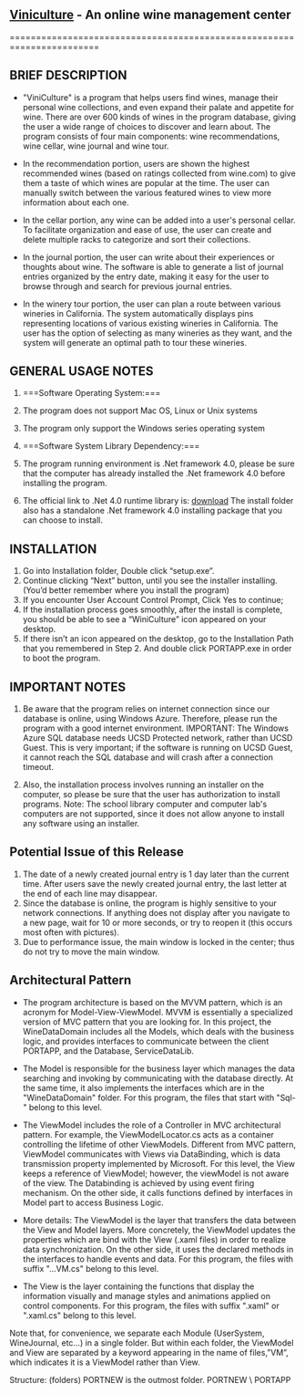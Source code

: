 ## [Viniculture](github.com/wqxhouse/PORTNEW) - An online wine management center
=======================================================================

## BRIEF DESCRIPTION

- "ViniCulture" is a program that helps users find wines, manage their personal wine collections, and even expand their palate and appetite for wine. There are over 600 kinds of wines in the program database, giving the user a wide range of choices to discover and learn about. The program consists of four main components: wine recommendations, wine cellar, wine journal and wine tour.

- In the recommendation portion, users are shown the highest recommended wines (based on ratings collected from wine.com) to give them a taste of which wines are popular at the time. The user can manually switch between the various featured wines to view more information about each one.

- In the cellar portion, any wine can be added into a user's personal cellar. To facilitate organization and ease of use, the user can create and delete multiple racks to categorize and sort their collections.

- In the journal portion, the user can write about their experiences or thoughts about wine. The software is able to generate a list of journal entries organized by the entry date, making it easy for the user to browse through and search for previous journal entries.

- In the winery tour portion, the user can plan a route between various wineries in California. The system automatically displays pins representing locations of various existing wineries in California. The user has the option of selecting as many wineries as they want, and the system will generate an optimal path to tour these wineries.

 
## GENERAL USAGE NOTES

1. ===Software Operating System:===
 1. The program does not support Mac OS, Linux or Unix systems
 2. The program only support the Windows series operating system 

2. ===Software System Library Dependency:===
 1. The program running environment is .Net framework 4.0, please be sure that the computer has already installed the .Net framework 4.0 before installing the program. 

 2. The official link to .Net 4.0 runtime library is: [download](http://www.microsoft.com/en-us/download/details.aspx?id=17718)
    The install folder also has a standalone .Net framework 4.0 installing package that you can choose to install.

	
## INSTALLATION
1.	Go into Installation folder, Double click “setup.exe”.
2.	Continue clicking “Next” button, until you see the installer installing. (You’d better remember where you install the program)
 1. If you encounter User Account Control Prompt, Click Yes to continue;
3. If the installation process goes smoothly, after the install is complete, you should be able to see a “WiniCulture” icon appeared on your desktop. 
 1. If there isn’t an icon appeared on the desktop, go to the Installation Path that you remembered in Step 2. And double click PORTAPP.exe in order to boot the program.

## IMPORTANT NOTES
1. Be aware that the program relies on internet connection since our database is online, using Windows Azure. Therefore, please run the program with a good internet environment.
IMPORTANT: The Windows Azure SQL database needs UCSD Protected network, rather than UCSD Guest. This is very important; if the software is running on UCSD Guest, it cannot reach the SQL database and will crash after a connection timeout.

2. Also, the installation process involves running an installer on the computer, so please be sure that the user has authorization to install programs. Note: The school library computer and computer lab's computers are not supported, since it does not allow anyone to install any software using an installer.

## Potential Issue of this Release
1. The date of a newly created journal entry is 1 day later than the current time. After users save the newly created journal entry, the last letter at the end of each line may disappear.
2. Since the database is online, the program is highly sensitive to your network connections. If anything does not display after you navigate to a new page, wait for 10 or more seconds, or try to reopen it (this occurs most often with pictures).
3. Due to performance issue, the main window is locked in the center; thus do not try to move the main window.

## Architectural Pattern 

- The program architecture is based on the MVVM pattern, which is an acronym for Model-View-ViewModel. 
MVVM is essentially a specialized version of MVC pattern that you are looking for. In this project, the WineDataDomain includes all the Models, which deals with the business logic, and provides interfaces to communicate between the client PORTAPP, and the Database, ServiceDataLib.

- The Model is responsible for the business layer which manages the data searching and invoking by communicating with the database directly. At the same time, it also implements the interfaces which are in the "WineDataDomain" folder. For this program, the files that start with "Sql-" belong to this level. 

- The ViewModel includes the role of a Controller in MVC architectural pattern. For example, the ViewModelLocator.cs acts as a container controlling the lifetime of other ViewModels. Different from MVC pattern, ViewModel communicates with Views via DataBinding, which is data transmission property implemented by Microsoft. For this level, the View keeps a reference of ViewModel; however, the viewModel is not aware of the view. The Databinding is achieved by using event firing mechanism. 
On the other side, it calls functions defined by interfaces in Model part to access Business Logic.
- More details: The ViewModel is the layer that transfers the data between the View and Model layers. More concretely, the ViewModel updates the properties which are bind with the View (.xaml files) in order to realize data synchronization. On the other side, it uses the declared methods in the interfaces to handle events and data. For this program, the files with suffix "...VM.cs" belong to this level.

- The View is the layer containing the functions that display the information visually and manage styles and animations applied on control components. For this program, the files with suffix ".xaml" or ".xaml.cs" belong to this level. 


Note that, for convenience, we separate each Module (UserSystem, WineJournal, etc…) in a single folder. But within each folder, the ViewModel and View are separated by a keyword appearing in the name of files,”VM”, which indicates it is a ViewModel rather than View.

Structure: (folders)
PORTNEW is the outmost folder.
PORTNEW \ PORTAPP 
